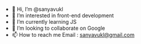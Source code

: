 - 👋 Hi, I’m @sanyavukl
- 👀 I’m interested in front-end development
- 🌱 I’m currently learning JS
- 💞️ I’m looking to collaborate on Google
- 📫 How to reach me Email : sanyavukl@gmail.com

<!---
sanyvukl/sanyvukl is a ✨ special ✨ repository because its `README.md` (this file) appears on your GitHub profile.
You can click the Preview link to take a look at your changes.
--->
